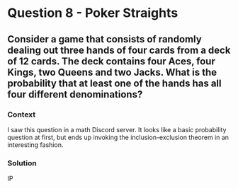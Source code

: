 # Question 8 - Poker Straights      

## Consider a game that consists of randomly dealing out three hands of four cards from a deck of 12 cards. The deck contains four Aces, four Kings, two Queens and two Jacks. What is the probability that at least one of the hands has all four different denominations?  

### Context  
I saw this question in a math Discord server. It looks like a basic probability question at first, but ends up invoking the inclusion-exclusion theorem in an interesting fashion.

### Solution  
IP
